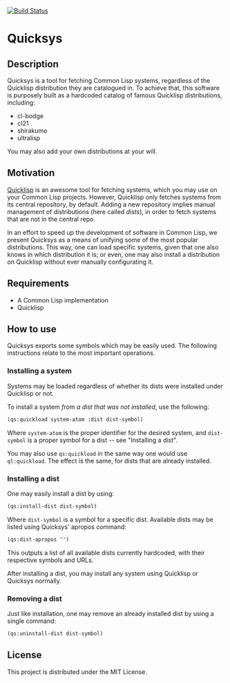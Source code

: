 [![Build Status](https://travis-ci.org/commonlispbr/quicksys.svg?branch=master)](https://travis-ci.org/commonlispbr/quicksys)

# Quicksys

## Description

Quicksys is a tool for fetching Common Lisp systems, regardless of the Quicklisp
distribution they are catalogued in. To achieve that, this software is purposely
built as a hardcoded catalog of famous Quicklisp distributions, including:

+ cl-bodge
+ cl21
+ shirakumo
+ ultralisp

You may also add your own distributions at your will.

## Motivation

[Quicklisp](https://www.quicklisp.org/beta/) is an awesome tool for fetching
systems, which you may use on your Common Lisp projects. However, Quicklisp only
fetches systems from its central repository, by default. Adding a new repository
implies manual management of distributions (here called _dists_), in order to
fetch systems that are not in the central repo.

In an effort to speed up the development of software in Common Lisp, we present
Quicksys as a means of unifying some of the most popular distributions. This
way, one can load specific systems, given that one also knows in which
distribution it is; or even, one may also install a distribution on Quicklisp
without ever manually configurating it.

## Requirements

+ A Common Lisp implementation
+ Quicklisp

## How to use

Quicksys exports some symbols which may be easily used. The following
instructions relate to the most important operations.

### Installing a system

Systems may be loaded regardless of whether its dists were installed under
Quicklisp or not.

To install a system *from a dist that was not installed*, use the following:

```lisp
(qs:quickload system-atom :dist dist-symbol)
```

Where `system-atom` is the proper identifier for the desired system, and
`dist-symbol` is a proper symbol for a dist -- see "Installing a dist".

You may also use `qs:quickload` in the same way one would use `ql:quickload`.
The effect is the same, for dists that are already installed.

### Installing a dist

One may easily install a dist by using:

```lisp
(qs:install-dist dist-symbol)
```

Where `dist-symbol` is a symbol for a specific dist.
Available dists may be listed using Quicksys' apropos command:

```lisp
(qs:dist-apropos "")
```

This outputs a list of all available dists currently hardcoded, with their
respective symbols and URLs.

After installing a dist, you may install any system using Quicklisp or Quicksys
normally.

### Removing a dist

Just like installation, one may remove an already installed dist by using a
single command:

```lisp
(qs:uninstall-dist dist-symbol)
```

## License

This project is distributed under the MIT License.
